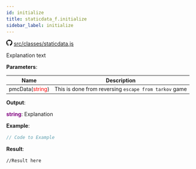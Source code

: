 ```yaml
---
id: initialize
title: staticdata_f.initialize
sidebar_label: initialize
---
```

![](/img/github.png) [src/classes/staticdata.js](https://github.com/TrustedSourceLeaks/LeakedServer/blob/master/src/classes/staticdata.js#L3)

Explanation text

**Parameters**:

Name  |   Description 
----------- |   -----------
pmcData(<font color="red">string</font>)  |   This is done from reversing `escape from tarkov` game


**Output**:

**<font color="purple">string</font>**: Explanation


**Example**:
```js
// Code to Example
```

**Result**:
```
//Result here
```